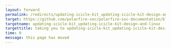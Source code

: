 ```yaml
---
layout: forward
permalink: /redirects/updating-icicle-kit_updating-icicle-kit-design-and-linux
target: https://github.com/polarfire-soc/polarfire-soc-documentation/blob/master/boards/mpfs-icicle-kit-es/updating-icicle-kit/updating-icicle-kit-design-and-linux.md
targetname: updating-icicle-kit_updating-icicle-kit-design-and-linux
targettitle: taking you to updating-icicle-kit_updating-icicle-kit-design-and-linux
time: 0
message: this page has moved
---
```


